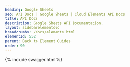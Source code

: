 ```yaml
---
heading: Google Sheets
seo: API Docs | Google Sheets | Cloud Elements API Docs
title: API Docs
description: Google Sheets API Documentation.
layout: sidebarelementdoc
breadcrumbs: /docs/elements.html
elementId: 552
parent: Back to Element Guides
order: 90
---
```


{% include swagger.html %}

